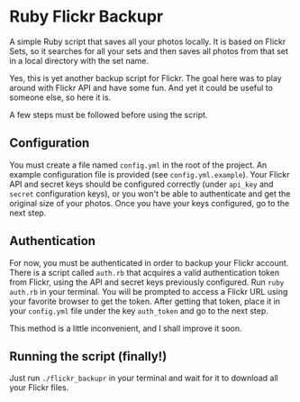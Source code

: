 Ruby Flickr Backupr
===

A simple Ruby script that saves all your photos locally. It is based on Flickr Sets, so it searches for all your sets and then saves all photos from that set in a local directory with the set name.

Yes, this is yet another backup script for Flickr. The goal here was to play around with Flickr API and have some fun. And yet it could be useful to someone else, so here it is.

A few steps must be followed before using the script.

Configuration
---

You must create a file named `config.yml` in the root of the project. An example configuration file is provided (see `config.yml.example`).
Your Flickr API and secret keys should be configured correctly (under `api_key` and `secret` configuration keys), or you won't be able to authenticate and get the original size of your photos.
Once you have your keys configured, go to the next step.

Authentication
---

For now, you must be authenticated in order to backup your Flickr account. There is a script called `auth.rb` that acquires a valid authentication token from Flickr, using the API and secret keys previously configured.
Run `ruby auth.rb` in your terminal. You will be prompted to access a Flickr URL using your favorite browser to get the token.
After getting that token, place it in your `config.yml` file under the key `auth_token` and go to the next step.

This method is a little inconvenient, and I shall improve it soon.

Running the script (finally!)
---

Just run `./flickr_backupr` in your terminal and wait for it to download all your Flickr files.
